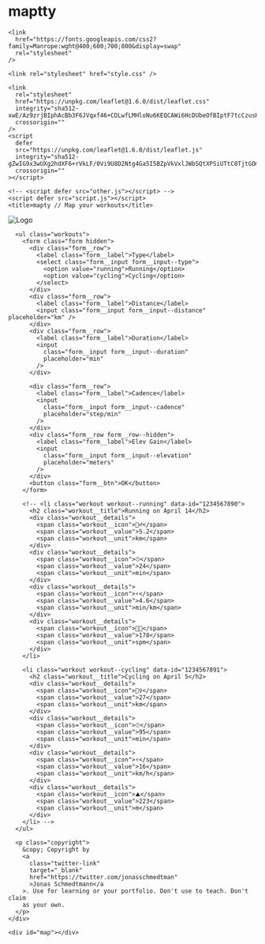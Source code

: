 # maptty

<!DOCTYPE html>
<html lang="en">
  <head>
    <meta charset="UTF-8" />
    <meta name="viewport" content="width=device-width, initial-scale=1.0" />
    <meta http-equiv="X-UA-Compatible" content="ie=edge" />
    <link rel="shortcut icon" type="image/png" href="/icon.png" />

    <link
      href="https://fonts.googleapis.com/css2?family=Manrope:wght@400;600;700;800&display=swap"
      rel="stylesheet"
    />

    <link rel="stylesheet" href="style.css" />

    <link
      rel="stylesheet"
      href="https://unpkg.com/leaflet@1.6.0/dist/leaflet.css"
      integrity="sha512-xwE/Az9zrjBIphAcBb3F6JVqxf46+CDLwfLMHloNu6KEQCAWi6HcDUbeOfBIptF7tcCzusKFjFw2yuvEpDL9wQ=="
      crossorigin=""
    />
    <script
      defer
      src="https://unpkg.com/leaflet@1.6.0/dist/leaflet.js"
      integrity="sha512-gZwIG9x3wUXg2hdXF6+rVkLF/0Vi9U8D2Ntg4Ga5I5BZpVkVxlJWbSQtXPSiUTtC0TjtGOmxa1AJPuV0CPthew=="
      crossorigin=""
    ></script>

    <!-- <script defer src="other.js"></script> -->
    <script defer src="script.js"></script>
    <title>mapty // Map your workouts</title>
  </head>
  <body>
    <div class="sidebar">
      <img src="logo.png" alt="Logo" class="logo" />

      <ul class="workouts">
        <form class="form hidden">
          <div class="form__row">
            <label class="form__label">Type</label>
            <select class="form__input form__input--type">
              <option value="running">Running</option>
              <option value="cycling">Cycling</option>
            </select>
          </div>
          <div class="form__row">
            <label class="form__label">Distance</label>
            <input class="form__input form__input--distance" placeholder="km" />
          </div>
          <div class="form__row">
            <label class="form__label">Duration</label>
            <input
              class="form__input form__input--duration"
              placeholder="min"
            />
          </div>

          <div class="form__row">
            <label class="form__label">Cadence</label>
            <input
              class="form__input form__input--cadence"
              placeholder="step/min"
            />
          </div>
          <div class="form__row form__row--hidden">
            <label class="form__label">Elev Gain</label>
            <input
              class="form__input form__input--elevation"
              placeholder="meters"
            />
          </div>
          <button class="form__btn">OK</button>
        </form>

        <!-- <li class="workout workout--running" data-id="1234567890">
          <h2 class="workout__title">Running on April 14</h2>
          <div class="workout__details">
            <span class="workout__icon">🏃‍♂️</span>
            <span class="workout__value">5.2</span>
            <span class="workout__unit">km</span>
          </div>
          <div class="workout__details">
            <span class="workout__icon">⏱</span>
            <span class="workout__value">24</span>
            <span class="workout__unit">min</span>
          </div>
          <div class="workout__details">
            <span class="workout__icon">⚡️</span>
            <span class="workout__value">4.6</span>
            <span class="workout__unit">min/km</span>
          </div>
          <div class="workout__details">
            <span class="workout__icon">🦶🏼</span>
            <span class="workout__value">178</span>
            <span class="workout__unit">spm</span>
          </div>
        </li>

        <li class="workout workout--cycling" data-id="1234567891">
          <h2 class="workout__title">Cycling on April 5</h2>
          <div class="workout__details">
            <span class="workout__icon">🚴‍♀️</span>
            <span class="workout__value">27</span>
            <span class="workout__unit">km</span>
          </div>
          <div class="workout__details">
            <span class="workout__icon">⏱</span>
            <span class="workout__value">95</span>
            <span class="workout__unit">min</span>
          </div>
          <div class="workout__details">
            <span class="workout__icon">⚡️</span>
            <span class="workout__value">16</span>
            <span class="workout__unit">km/h</span>
          </div>
          <div class="workout__details">
            <span class="workout__icon">⛰</span>
            <span class="workout__value">223</span>
            <span class="workout__unit">m</span>
          </div>
        </li> -->
      </ul>

      <p class="copyright">
        &copy; Copyright by
        <a
          class="twitter-link"
          target="_blank"
          href="https://twitter.com/jonasschmedtman"
          >Jonas Schmedtmann</a
        >. Use for learning or your portfolio. Don't use to teach. Don't claim
        as your own.
      </p>
    </div>

    <div id="map"></div>
  </body>
</html>

